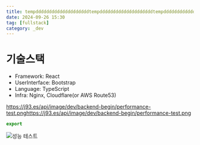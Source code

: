 ```yaml
---
title: tempddddddddddddddddddddtempddddddddddddddddddddtempdddddddddddddddddddd
date: 2024-09-26 15:30
tag: [fullstack]
category: _dev
---
```


# 기술스택

- Framework: React
- UserInterface: Bootstrap
- Language: TypeScript
- Infra: Nginx, Cloudflare(or AWS Route53)

https://j93.es/api/image/dev/backend-begin/performance-test.pnghttps://j93.es/api/image/dev/backend-begin/performance-test.png

```typescript
export
```

![성능 테스트](https://j93.es/api/image/dev/backend-begin/performance-test.png)
